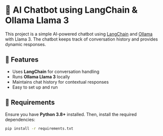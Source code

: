 # 🧠 AI Chatbot using LangChain & Ollama Llama 3  

This project is a simple AI-powered chatbot using [LangChain](https://python.langchain.com/) and [Ollama](https://ollama.ai/) with Llama 3. The chatbot keeps track of conversation history and provides dynamic responses.

## 🚀 Features  
- Uses **LangChain** for conversation handling  
- Runs **Ollama Llama 3** locally  
- Maintains chat history for contextual responses  
- Easy to set up and run  

## 📜 Requirements  
Ensure you have **Python 3.8+** installed. Then, install the required dependencies:  
```sh
pip install -r requirements.txt
